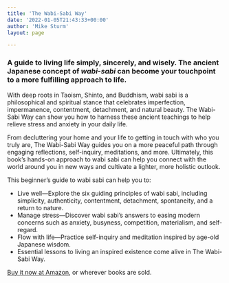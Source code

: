 ```yaml
---
title: 'The Wabi-Sabi Way'
date: '2022-01-05T21:43:33+00:00'
author: 'Mike Sturm'
layout: page

---
```


### A guide to living life simply, sincerely, and wisely. The ancient Japanese concept of *wabi-sabi* can become your touchpoint to a more fulfilling approach to life.

With deep roots in Taoism, Shinto, and Buddhism, wabi sabi is a philosophical and spiritual stance that celebrates imperfection, impermanence, contentment, detachment, and natural beauty. The Wabi-Sabi Way can show you how to harness these ancient teachings to help relieve stress and anxiety in your daily life.

From decluttering your home and your life to getting in touch with who you truly are, The Wabi-Sabi Way guides you on a more peaceful path through engaging reflections, self-inquiry, meditations, and more. Ultimately, this book’s hands-on approach to wabi sabi can help you connect with the world around you in new ways and cultivate a lighter, more holistic outlook.

This beginner’s guide to wabi sabi can help you to:

- Live well―Explore the six guiding principles of wabi sabi, including simplicity, authenticity, contentment, detachment, spontaneity, and a return to nature.
- Manage stress―Discover wabi sabi’s answers to easing modern concerns such as anxiety, busyness, competition, materialism, and self-regard.
- Flow with life―Practice self-inquiry and meditation inspired by age-old Japanese wisdom.
- Essential lessons to living an inspired existence come alive in The Wabi-Sabi Way.

[Buy it now at Amazon](https://www.amazon.com/Wabi-sabi-Way-Principles-Meaning-Authenticity/dp/1641528265/ref=pd_sbs_11/144-0540684-5220759?pd_rd_w=iCjQo&pf_rd_p=690958f6-2825-419e-9c16-73ffd4055b65&pf_rd_r=TMTP5CHXR5Y4B61BQEQE&pd_rd_r=3586990b-aa21-4ab5-8f8b-28ee87f8e1b3&pd_rd_wg=yelHt&pd_rd_i=1641528265&psc=1), or wherever books are sold.